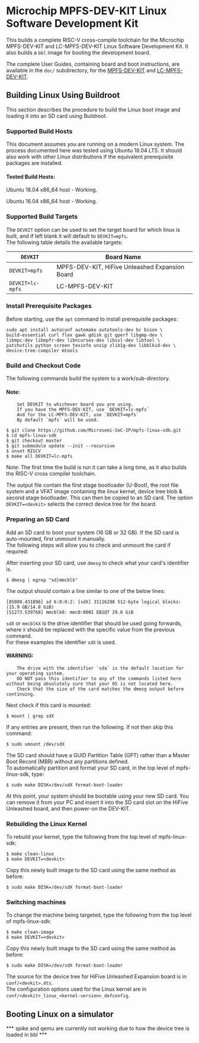 # Microchip MPFS-DEV-KIT Linux Software Development Kit

This builds a complete RISC-V cross-compile toolchain for the Microchip 
MPFS-DEV-KIT and LC-MPFS-DEV-KIT Linux Software Development Kit. It also builds a `bbl` image for 
booting the development board.

The complete User Guides, containing board and boot instructions, are available in the `doc/` subdirectory, for the [MPFS-DEV-KIT](doc/MPFS-DEV-KIT_user_guide.md) and [LC-MPFS-DEV-KIT](doc/LC-MPFS-DEV-KIT_user_guide.md).

## Building Linux Using Buildroot
This section describes the procedure to build the Linux boot image and loading it into an SD card using
Buildroot.

### Supported Build Hosts
This document assumes you are running on a modern Linux system. The process documented here was tested using Ubuntu 18.04 LTS. It should also work with other Linux distributions if the equivalent prerequisite packages are installed.

#### Tested Build Hosts:

Ubuntu 18.04 x86_64 host - Working.

Ubuntu 16.04 x86_64 host - Working.

### Supported Build Targets
The `DEVKIT` option can be used to set the target board for which linux is built, and if left blank it will default to `DEVKIT=mpfs`.           
The following table details the available targets:

| `DEVKIT` | Board Name |
| --- | --- |
| `DEVKIT=mpfs` | MPFS-DEV-KIT, HiFive Unleashed Expansion Board |
| `DEVKIT=lc-mpfs` | LC-MPFS-DEV-KIT |


### Install Prerequisite Packages
Before starting, use the `apt` command to install prerequisite packages:
```
sudo apt install autoconf automake autotools-dev bc bison \
build-essential curl flex gawk gdisk git gperf libgmp-dev \
libmpc-dev libmpfr-dev libncurses-dev libssl-dev libtool \
patchutils python screen texinfo unzip zlib1g-dev libblkid-dev \
device-tree-compiler mtools
```
### Build and Checkout Code
The following commands build the system to a work/sub-directory.
#### Note:                
        Set DEVKIT to whichever board you are using.
        If you have the MPFS-DEV-KIT, use `DEVKIT=lc-mpfs`
        And for the LC-MPFS-DEV-KIT, use `DEVKIT=mpfs`
        By default `mpfs` will be used.
```
$ git clone https://github.com/Microsemi-SoC-IP/mpfs-linux-sdk.git
$ cd mpfs-linux-sdk
$ git checkout master
$ git submodule update --init --recursive
$ unset RISCV
$ make all DEVKIT=lc-mpfs
```
Note: The first time the build is run it can take a long time, as it also builds the RISC-V cross compiler toolchain. 

The output file contain the first stage bootloader (U-Boot), the root file system and a VFAT image containing the linux kernel, device tree blob & second stage bootloader. 
This can then be copied to an SD card. The option `DEVKIT=<devkit>` selects the correct device tree for the board.   

### Preparing an SD Card 
Add an SD card to boot your system (16 GB or 32 GB). If the SD card is auto-mounted, first unmount it manually.               
The following steps will allow you to check and unmount the card if required:

After inserting your SD card, use `dmesg` to check what your card's identifier is.
```
$ dmesg | egrep "sd|mmcblk"
```
The output should contain a line similar to one of the below lines:
```
[85089.431896] sd 6:0:0:2: [sdX] 31116288 512-byte logical blocks: (15.9 GB/14.8 GiB)
[51273.539768] mmcblk0: mmc0:0001 EB1QT 29.8 GiB 
```
`sdX` or `mmcblkX` is the drive identifier that should be used going forwards, where `X` should be replaced with the specific value from the previous command.           
For these examples the identifier `sdX` is used. 

#### WARNING:              
        The drive with the identifier `sda` is the default location for your operating system.        
        DO NOT pass this identifier to any of the commands listed here without being absolutely sure that your OS is not located here.       
        Check that the size of the card matches the dmesg output before continuing.     

Next check if this card is mounted:
```
$ mount | grep sdX
```
If any entries are present, then run the following. If not then skip this command:
```
$ sudo umount /dev/sdX
```
The SD card should have a GUID Partition Table (GPT) rather than a Master Boot Record (MBR) without any partitions defined.        
To automatically partition and format your SD card, in the top level of mpfs-linux-sdk, type:
```
$ sudo make DISK=/dev/sdX format-boot-loader
```
At this point, your system should be bootable using your new SD card. You can remove it from your PC
and insert it into the SD card slot on the HiFive Unleashed board, and then power-on the DEV-KIT.

### Rebuilding the Linux Kernel
To rebuild your kernel, type the following from the top level of mpfs-linux-sdk:
```
$ make clean-linux
$ make DEVKIT=<devkit>
```
Copy this newly built image to the SD card using the same method as before:
```
$ sudo make DISK=/dev/sdX format-boot-loader
```
### Switching machines
To change the machine being targeted, type the following from the top level of mpfs-linux-sdk:
```
$ make clean-image
$ make DEVKIT=<devkit>
```
Copy this newly built image to the SD card using the same method as before:
```
$ sudo make DISK=/dev/sdX format-boot-loader
```

The source for the device tree for HiFive Unleashed Expansion board is in `conf/<devkit>.dts`.           
The configuration options used for the Linux kernel are in `conf/<devkit>_linux_<kernel-version>_defconfig`.


## Booting Linux on a simulator

*** spike and qemu are currently not working due to how the device tree is loaded in bbl ***
